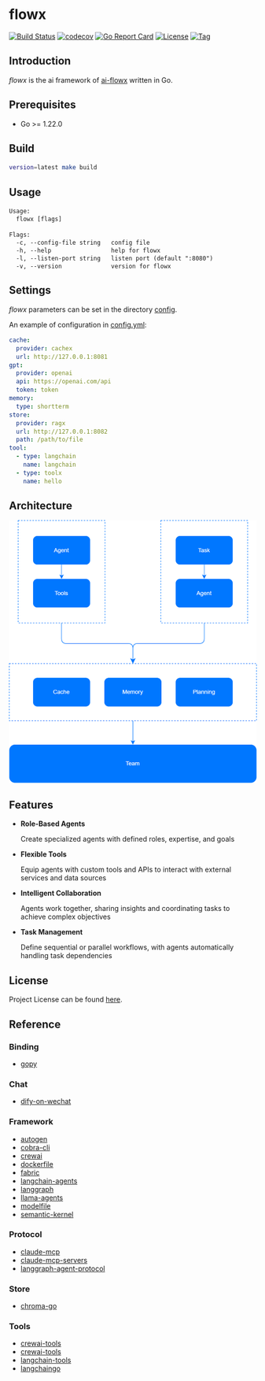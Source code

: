 # flowx

[![Build Status](https://github.com/ai-flowx/flowx/workflows/ci/badge.svg?branch=main&event=push)](https://github.com/ai-flowx/flowx/actions?query=workflow%3Aci)
[![codecov](https://codecov.io/gh/ai-flowx/flowx/branch/main/graph/badge.svg?token=El8oiyaIsD)](https://codecov.io/gh/ai-flowx/flowx)
[![Go Report Card](https://goreportcard.com/badge/github.com/ai-flowx/flowx)](https://goreportcard.com/report/github.com/ai-flowx/flowx)
[![License](https://img.shields.io/github/license/ai-flowx/flowx.svg)](https://github.com/ai-flowx/flowx/blob/main/LICENSE)
[![Tag](https://img.shields.io/github/tag/ai-flowx/flowx.svg)](https://github.com/ai-flowx/flowx/tags)



## Introduction

*flowx* is the ai framework of [ai-flowx](https://github.com/ai-flowx) written in Go.



## Prerequisites

- Go >= 1.22.0



## Build

```bash
version=latest make build
```



## Usage

```
Usage:
  flowx [flags]

Flags:
  -c, --config-file string   config file
  -h, --help                 help for flowx
  -l, --listen-port string   listen port (default ":8080")
  -v, --version              version for flowx
```



## Settings

*flowx* parameters can be set in the directory [config](https://github.com/ai-flowx/flowx/blob/main/config).

An example of configuration in [config.yml](https://github.com/ai-flowx/flowx/blob/main/config/config.yml):

```yaml
cache:
  provider: cachex
  url: http://127.0.0.1:8081
gpt:
  provider: openai
  api: https://openai.com/api
  token: token
memory:
  type: shortterm
store:
  provider: ragx
  url: http://127.0.0.1:8082
  path: /path/to/file
tool:
  - type: langchain
    name: langchain
  - type: toolx
    name: hello
```



## Architecture

![arch](./arch.png "Architecture")



## Features

- **Role-Based Agents**

  Create specialized agents with defined roles, expertise, and goals


- **Flexible Tools**

  Equip agents with custom tools and APIs to interact with external services and data sources


- **Intelligent Collaboration**

  Agents work together, sharing insights and coordinating tasks to achieve complex objectives


- **Task Management**

  Define sequential or parallel workflows, with agents automatically handling task dependencies



## License

Project License can be found [here](LICENSE).



## Reference

### Binding

- [gopy](https://github.com/go-python/gopy)

### Chat

- [dify-on-wechat](https://docs.dify.ai/zh-hans/learn-more/use-cases/dify-on-wechat)

### Framework

- [autogen](https://github.com/microsoft/autogen)
- [cobra-cli](https://github.com/spf13/cobra-cli)
- [crewai](https://github.com/crewAIInc/crewAI)
- [dockerfile](https://docs.docker.com/reference/dockerfile/)
- [fabric](https://github.com/danielmiessler/fabric)
- [langchain-agents](https://www.langchain.com/agents)
- [langgraph](https://langchain-ai.github.io/langgraph/)
- [llama-agents](https://github.com/run-llama/llama-agents)
- [modelfile](https://github.com/ollama/ollama/blob/main/docs/modelfile.md)
- [semantic-kernel](https://github.com/microsoft/semantic-kernel)

### Protocol

- [claude-mcp](https://ai-claude.net/mcp/)
- [claude-mcp-servers](https://github.com/modelcontextprotocol/servers)
- [langgraph-agent-protocol](https://github.com/langchain-ai/agent-protocol)

### Store

- [chroma-go](https://github.com/amikos-tech/chroma-go)

### Tools

- [crewai-tools](https://docs.crewai.com/concepts/tools)
- [crewai-tools](https://github.com/crewAIInc/crewAI-tools)
- [langchain-tools](https://python.langchain.com/docs/integrations/tools/)
- [langchaingo](https://github.com/tmc/langchaingo)
